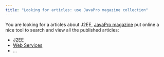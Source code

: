 ```yaml
---
title: "Looking for articles: use JavaPro magazine collection"
---
```


You are looking for a articles about J2EE, [JavaPro magazine](http://www.ftponline.com/javapro/) put online a nice tool to search and view all the published articles:

* [J2EE](http://www.ftponline.com/resources/spcollections/j2ee/)
* [Web Services](http://www.ftponline.com/resources/spcollections/webservices/)
* ...
